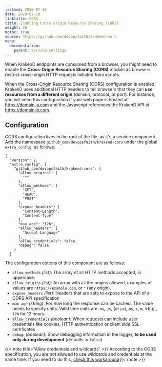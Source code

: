 ```yaml
---
lastmod: 2020-07-10
date: 2020-07-10
linktitle: CORS
title: Enabling Cross Origin Resource Sharing (CORS)
weight: 20
notoc: true
source: https://github.com/devopsfaith/krakend-cors
menu:
  documentation:
    parent: service-settings
---
```

When KrakenD endpoints are consumed from a browser, you might need to enable the **Cross-Origin Resource Sharing (CORS)** module as browsers restrict cross-origin HTTP requests initiated from scripts.

When the Cross-Origin Resource Sharing (CORS) configuration is enabled, KrakenD uses additional HTTP headers to tell browsers that they can **use resources from a different origin** (domain, protocol, or port). For instance, you will need this configuration if your web page is hosted at https://domain-a.com and the Javascript references the KrakenD API at https://domain-b.com.

## Configuration
CORS configuration lives in the root of the file, as it's a service component. Add the namespace `github_com/devopsfaith/krakend-cors` under the global `extra_config`, as follows:

    {
      "version": 2,
      "extra_config": {
        "github_com/devopsfaith/krakend-cors": {
          "allow_origins": [
            "*"
          ],
          "allow_methods": [
            "GET",
            "HEAD",
            "POST"
          ],
          "expose_headers": [
            "Content-Length",
            "Content-Type"
          ],
          "max_age": "12h",
          "allow_headers": [
            "Accept-Language"
          ],
          "allow_credentials": false,
          "debug": false
        }
      }

The configuration options of this component are as follows:

- `allow_methods` *(list)*: The array of all HTTP methods accepted, in uppercase.  
- `allow_origins` *(list)*: An array with all the origins allowed, examples of values are `https://example.com`, or `*` (any origin).
- `expose_headers` *(list)*: Headers that are safe to expose to the API of a CORS API specification
- `max_age` *(string)*: For how long the response can be cached. The value needs to specify units. Valid time units are: `ns`, `us`, (or `µs`), `ms`, `s`, `m`, `h` E.g., `12h` for 12 hours.
- `allow_credentials` *(boolean)*: When requests can include user credentials like cookies, HTTP authentication or client side SSL certificates
- `debug`: *(boolean)*: Show debugging information in the logger, **to be used only during development** (defaults to `false`)

{{< note title="Allow credentials and wildcards" >}}
According to the CORS specification, you are not allowed to use wildcards and credentials at the same time. If you need to do this, [check this workaround](https://github.com/devopsfaith/krakend-cors/issues/9){{< /note >}}
